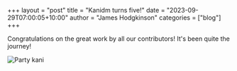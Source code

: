 +++
layout =  "post"
title =  "Kanidm turns five!"
date =  "2023-09-29T07:00:05+10:00"
author =  "James Hodgkinson"
categories =  ["blog"]
+++

Congratulations on the great work by all our contributors! It's been quite the journey!

![Party kani](/images/kani-party.png)
